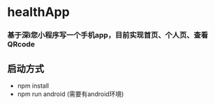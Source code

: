 # healthApp
### 基于深i您小程序写一个手机app，目前实现首页、个人页、查看QRcode
## 启动方式
- npm install
- npm run android (需要有android环境)
